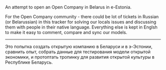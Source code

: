 An attempt to open an Open Company in Belarus in e-Estonia.

For the Open Company community - there could be lot of tickets in
Russian (or Belarussian) in this tracker for solving our locals issues
and discussing them with people in their native language. Everything
else is kept in Englsh to make it easy to comment, compare and sync our
models.

---

Это попытка создать открытую компанию в Беларуси и в э-Эстонии,
сравнить опыт, собрать данные для тестирования модели открытой
экономики, и протоптать тропинку для развития открытой культуры
в Республике Беларусь.
